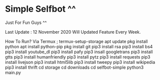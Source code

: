 # Simple Selfbot ^^
Just For Fun Guys ^^

Last Update : 12 November 2020
Will Updated Feature Every Week.

How To Run?
Via Termux ;
termux-setup-storage
apt update
pkg install python
apt install python-pip
pkg install git
pip3 install rsa
pip3 install bs4
pip3 install youtube_dl
pip3 install pafy
pip3 insall googletrans
pip3 install gtts
pip3 install humanfriendly
pip3 install pytz
pip3 install requests
pip3 install livejson
pip3 install html5lib
pip3 install tweepy
pip3 install wikipedia
pip3 install thrift
cd storage
cd downloads
cd selfbot-simple
python3 main.py
